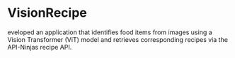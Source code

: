 # VisionRecipe
eveloped an application that identifies food items from images using a Vision Transformer (ViT) model and retrieves corresponding recipes via the API-Ninjas recipe API.
